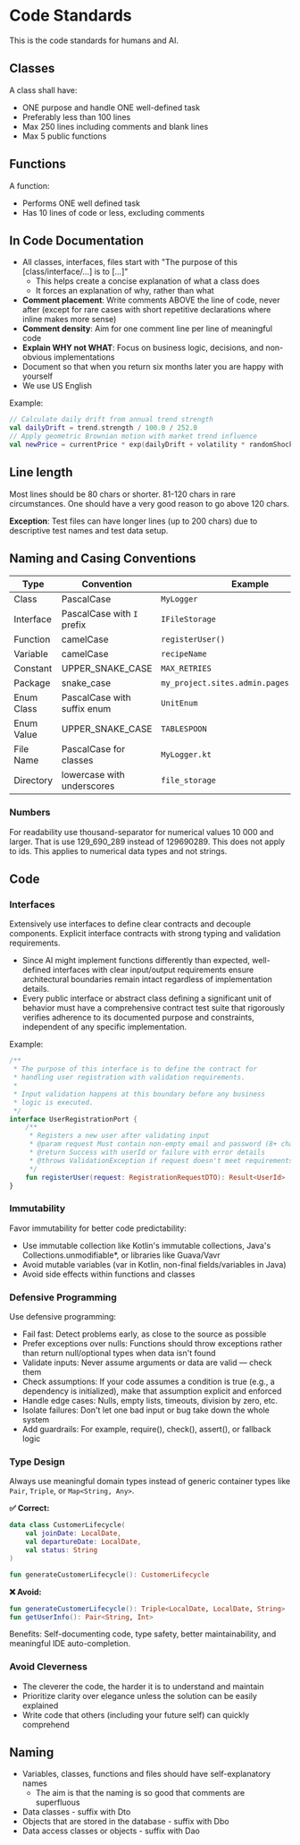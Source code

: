 # Code Standards
This is the code standards for humans and AI. 

## Classes
A class shall have:
- ONE purpose and handle ONE well-defined task
- Preferably less than 100 lines 
- Max 250 lines including comments and blank lines
- Max 5 public functions

## Functions
A function:
- Performs ONE well defined task
- Has 10 lines of code or less, excluding comments

## In Code Documentation
- All classes, interfaces, files start with "The purpose of this [class/interface/...] is to [...]"
  - This helps create a concise explanation of what a class does
  - It forces an explanation of why, rather than what
- **Comment placement**: Write comments ABOVE the line of code, never after (except for rare cases with short repetitive declarations where inline makes more sense)
- **Comment density**: Aim for one comment line per line of meaningful code
- **Explain WHY not WHAT**: Focus on business logic, decisions, and non-obvious implementations
- Document so that when you return six months later you are happy with yourself
- We use US English

Example:
```kotlin
// Calculate daily drift from annual trend strength
val dailyDrift = trend.strength / 100.0 / 252.0
// Apply geometric Brownian motion with market trend influence  
val newPrice = currentPrice * exp(dailyDrift + volatility * randomShock)
```

## Line length
Most lines should be 80 chars or shorter.
81-120 chars in rare circumstances. 
One should have a very good reason to go above 120 chars.

**Exception**: Test files can have longer lines (up to 200 chars) due to descriptive test names and test data setup.

## Naming and Casing Conventions

| Type       | Convention                  | Example                                   |
|------------|-----------------------------|-------------------------------------------|
| Class      | PascalCase                  | `MyLogger`                                |
| Interface  | PascalCase with `I` prefix  | `IFileStorage`                            |
| Function   | camelCase                   | `registerUser()`                          |
| Variable   | camelCase                   | `recipeName`                              |
| Constant   | UPPER_SNAKE_CASE            | `MAX_RETRIES`                             |
| Package    | snake_case                  | `my_project.sites.admin.pages.admin_user` |
| Enum Class | PascalCase with suffix enum | `UnitEnum`                                |
| Enum Value | UPPER_SNAKE_CASE            | `TABLESPOON`                              |
| File Name  | PascalCase for classes      | `MyLogger.kt`                             |
| Directory  | lowercase with underscores  | `file_storage`                            |

### Numbers
For readability use thousand-separator for numerical values 10 000 and larger. 
That is use 129_690_289 instead of 129690289. 
This does not apply to ids. 
This applies to numerical data types and not strings.

## Code
### Interfaces
Extensively use interfaces to define clear contracts and decouple components. Explicit interface contracts with strong typing and validation requirements.
- Since AI might implement functions differently than expected, well-defined interfaces with clear input/output requirements ensure architectural boundaries remain intact regardless of implementation details.
- Every public interface or abstract class defining a significant unit of behavior must have a comprehensive contract test suite that rigorously verifies adherence to its documented purpose and constraints, independent of any specific implementation.

Example:
```kotlin
/**
 * The purpose of this interface is to define the contract for
 * handling user registration with validation requirements.
 *
 * Input validation happens at this boundary before any business
 * logic is executed.
 */
interface UserRegistrationPort {
    /**
     * Registers a new user after validating input
     * @param request Must contain non-empty email and password (8+ chars)
     * @return Success with userId or failure with error details
     * @throws ValidationException if request doesn't meet requirements
     */
    fun registerUser(request: RegistrationRequestDTO): Result<UserId>
}
```

### Immutability
Favor immutability for better code predictability:
- Use immutable collection like Kotlin's immutable collections, Java's Collections.unmodifiable*, or libraries like Guava/Vavr
- Avoid mutable variables (var in Kotlin, non-final fields/variables in Java)
- Avoid side effects within functions and classes

### Defensive Programming
Use defensive programming:
- Fail fast: Detect problems early, as close to the source as possible
- Prefer exceptions over nulls: Functions should throw exceptions rather than return null/optional types when data isn't found
- Validate inputs: Never assume arguments or data are valid — check them
- Check assumptions: If your code assumes a condition is true (e.g., a dependency is initialized), make that assumption explicit and enforced
- Handle edge cases: Nulls, empty lists, timeouts, division by zero, etc.
- Isolate failures: Don't let one bad input or bug take down the whole system
- Add guardrails: For example, require(), check(), assert(), or fallback logic

### Type Design
Always use meaningful domain types instead of generic container types like `Pair`, `Triple`, or `Map<String, Any>`.

**✅ Correct:**
```kotlin
data class CustomerLifecycle(
    val joinDate: LocalDate,
    val departureDate: LocalDate,
    val status: String
)

fun generateCustomerLifecycle(): CustomerLifecycle
```

**❌ Avoid:**
```kotlin
fun generateCustomerLifecycle(): Triple<LocalDate, LocalDate, String>
fun getUserInfo(): Pair<String, Int>
```

Benefits: Self-documenting code, type safety, better maintainability, and meaningful IDE auto-completion.

### Avoid Cleverness
- The cleverer the code, the harder it is to understand and maintain
- Prioritize clarity over elegance unless the solution can be easily explained
- Write code that others (including your future self) can quickly comprehend

## Naming
- Variables, classes, functions and files should have self-explanatory names
  - The aim is that the naming is so good that comments are superfluous
- Data classes - suffix with Dto
- Objects that are stored in the database - suffix with Dbo
- Data access classes or objects - suffix with Dao

